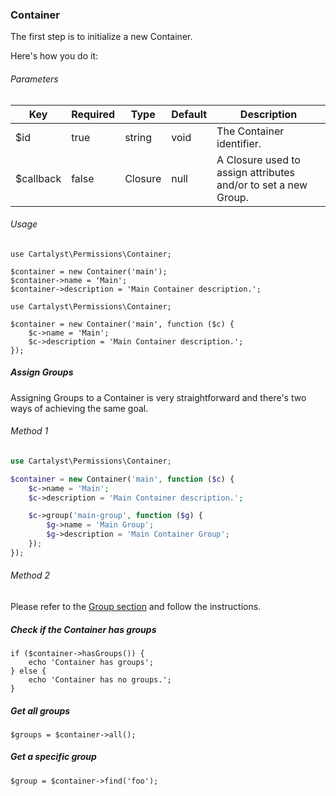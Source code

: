 ### Container

The first step is to initialize a new Container.

Here's how you do it:

###### Parameters

<table>
    <thead>
        <th>Key</th>
        <th>Required</th>
        <th>Type</th>
        <th>Default</th>
        <th>Description</th>
    </thead>
    <tbody>
        <tr>
            <td>$id</td>
            <td>true</td>
            <td>string</td>
            <td>void</td>
            <td>The Container identifier.</td>
        </tr>
        <tr>
            <td>$callback</td>
            <td>false</td>
            <td>Closure</td>
            <td>null</td>
            <td>A Closure used to assign attributes and/or to set a new Group.</td>
        </tr>
    </tbody>
</table>

###### Usage

```
use Cartalyst\Permissions\Container;

$container = new Container('main');
$container->name = 'Main';
$container->description = 'Main Container description.';
```

```
use Cartalyst\Permissions\Container;

$container = new Container('main', function ($c) {
    $c->name = 'Main';
    $c->description = 'Main Container description.';
});
```

##### Assign Groups

Assigning Groups to a Container is very straightforward and there's two ways of achieving the same goal.

###### Method 1

```php
use Cartalyst\Permissions\Container;

$container = new Container('main', function ($c) {
    $c->name = 'Main';
    $c->description = 'Main Container description.';

    $c->group('main-group', function ($g) {
        $g->name = 'Main Group';
        $g->description = 'Main Container Group';
    });
});
```

###### Method 2

Please refer to the [Group section](#group) and follow the instructions.

##### Check if the Container has groups

```
if ($container->hasGroups()) {
    echo 'Container has groups';
} else {
    echo 'Container has no groups.';
}
```

##### Get all groups

```
$groups = $container->all();
```

##### Get a specific group

```
$group = $container->find('foo');
```
